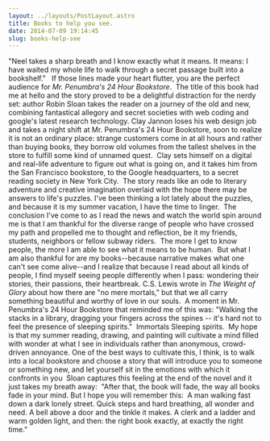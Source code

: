 ```yaml
---
layout: ../layouts/PostLayout.astro
title: Books to help you see.
date: 2014-07-09 19:14:45
slug: books-help-see
---
```


"Neel takes a sharp breath and I know exactly what it means. It means: I have waited my whole life to walk through a secret passage built into a bookshelf."   If those lines made your heart flutter, you are the perfect audience for _Mr. Penumbra's 24 Hour Bookstore_.  The title of this book had me at hello and the story proved to be a delightful distraction for the nerdy set: author Robin Sloan takes the reader on a journey of the old and new, combining fantastical allegory and secret societies with web coding and google's latest research technology. Clay Jannon loses his web design job and takes a night shift at Mr. Penumbra's 24 Hour Bookstore, soon to realize it is not an ordinary place: strange customers come in at all hours and rather than buying books, they borrow old volumes from the tallest shelves in the store to fulfill some kind of unnamed quest.  Clay sets himself on a digital and real-life adventure to figure out what is going on, and it takes him from the San Francisco bookstore, to the Google headquarters, to a secret reading society in New York City.  The story reads like an ode to literary adventure and creative imagination overlaid with the hope there may be answers to life's puzzles. I've been thinking a lot lately about the puzzles, and because it is my summer vacation, I have the time to linger.  The conclusion I've come to as I read the news and watch the world spin around me is that I am thankful for the diverse range of people who have crossed my path and propelled me to thought and reflection, be it my friends, students, neighbors or fellow subway riders.  The more I get to know people, the more I am able to see what it means to be human.  But what I am also thankful for are my books--because narrative makes what one can't see come alive--and I realize that because I read about all kinds of people, I find myself seeing people differently when I pass: wondering their stories, their passions, their heartbreak. C.S. Lewis wrote in _The Weight of Glory_ about how there are "no mere mortals," but that we all carry something beautiful and worthy of love in our souls.  A moment in Mr. Penumbra's 24 Hour Bookstore that reminded me of this was: "Walking the stacks in a library, dragging your fingers across the spines -- it's hard not to feel the presence of sleeping spirits."  Immortals Sleeping spirits.  My hope is that my summer reading, drawing, and painting will cultivate a mind filled with wonder at what I see in individuals rather than anonymous, crowd-driven annoyance. One of the best ways to cultivate this, I think, is to walk into a local bookstore and choose a story that will introduce you to someone or something new, and let yourself sit in the emotions with which it confronts in you  Sloan captures this feeling at the end of the novel and it just takes my breath away:  "After that, the book will fade, the way all books fade in your mind. But I hope you will remember this:  A man walking fast down a dark lonely street. Quick steps and hard breathing, all wonder and need. A bell above a door and the tinkle it makes. A clerk and a ladder and warm golden light, and then: the right book exactly, at exactly the right time."
